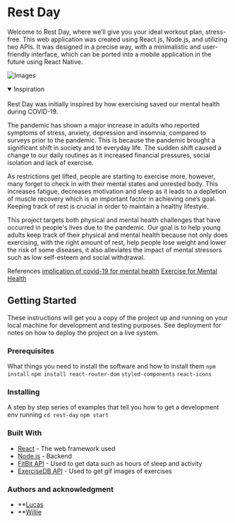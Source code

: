 # Rest Day
Welcome to Rest Day, where we’ll give you your ideal workout plan, stress-free. This web application was created using React.js, Node.js, and utilizing two APIs. It was designed in a precise way, with a minimalistic and user-friendly interface, which can be ported into a mobile application in the future using React Native.

![Images](https://media.giphy.com/media/7M6aCNT9OUAxt1ydUx/giphy.gif)

<details open>
<summary>Inspiration</summary>
<br>
Rest Day was initially inspired by how exercising saved our mental health during COVID-19. <br>

The pandemic has shown a major increase in adults who reported symptoms of stress, anxiety, depression and insomnia, compared to surveys prior to the pandemic. This is because the pandemic brought a significant shift in society and to everyday life. The sudden shift caused a change to our daily routines as it increased financial pressures, social isolation and lack of exercise. <br>

As restrictions get lifted, people are starting to exercise more, however, many forget to check in with their mental states and unrested body. This increases fatigue, decreases motivation and sleep as it leads to a depletion of muscle recovery which is an important factor in achieving one’s goal. Keeping track of rest is crucial in order to maintain a healthy lifestyle. <br>

This project targets both physical and mental health challenges that have occurred in people's lives due to the pandemic. Our goal is to help young adults keep track of their physical and mental health because not only does exercising, with the right amount of rest, help people lose weight and lower the risk of some diseases, it also alleviates the impact of mental stressors such as low self-esteem and social withdrawal. <br>

References
[implication of covid-19 for mental health](https://www.kff.org/coronavirus-covid-19/issue-brief/the-implications-of-covid-19-for-mental-health-and-substance-use/)
[Exercise for Mental Health](https://www.ncbi.nlm.nih.gov/pmc/articles/PMC1470658/)
</details>

## Getting Started

These instructions will get you a copy of the project up and running on your local machine for development and testing purposes. See deployment for notes on how to deploy the project on a live system.

### Prerequisites

What things you need to install the software and how to install them
`npm install`
`npm install react-router-dom`
`styled-components`
`react-icons`
### Installing
A step by step series of examples that tell you how to get a development env running
`cd rest-day`
`npm start`

### Built With
* [React](https://reactjs.org/docs/getting-started.html) - The web framework used
* [Node.js](https://nodejs.org/en/docs/) - Backend
* [FitBit API](https://dev.fitbit.com/build/reference/web-api/) - Used to get data such as hours of sleep and activity
* [ExerciseDB API](https://www.programmableweb.com/api/exercisedb-rest-api-v10) - Used to get gif images of exercises

### Authors and acknowledgment
* **[Lucas](https://www.github/lucasichen) <br>
* **[Willie](https://github.com/PaisWillie) <br>


